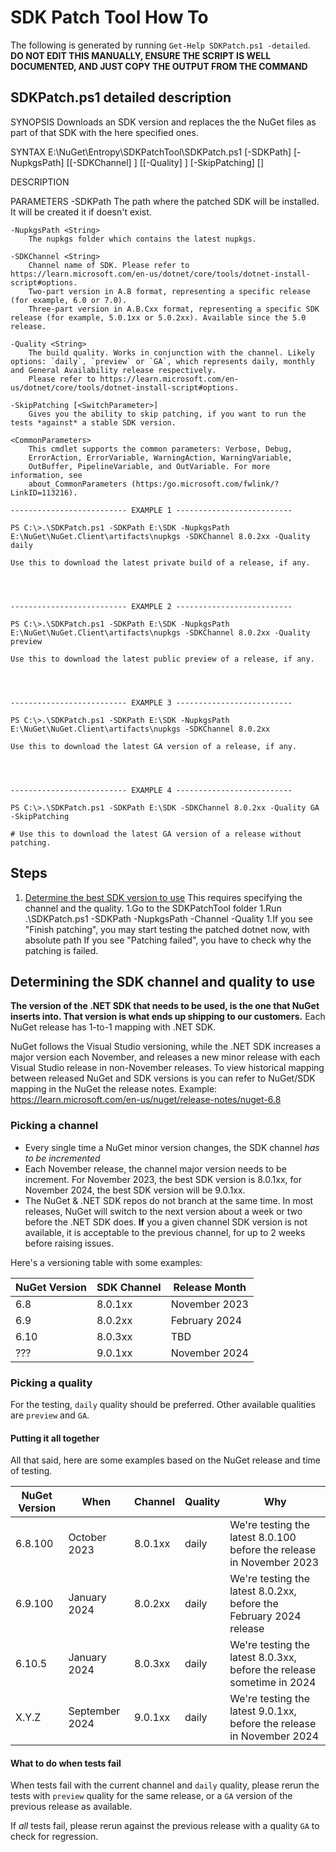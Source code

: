# SDK Patch Tool How To

The following is generated by running `Get-Help SDKPatch.ps1 -detailed`. **DO NOT EDIT THIS MANUALLY, ENSURE THE SCRIPT IS WELL DOCUMENTED, AND JUST COPY THE OUTPUT FROM THE COMMAND**

## SDKPatch.ps1 detailed description
    
SYNOPSIS
    Downloads an SDK version and replaces the the NuGet files as part of that SDK with the here specified ones.
    
    
SYNTAX
    E:\NuGet\Entropy\SDKPatchTool\SDKPatch.ps1 [-SDKPath] <String> [-NupkgsPath] <String> [[-SDKChannel] <String>] [[-Quality] <String>] [-SkipPatching] [<CommonParameters>]

DESCRIPTION

PARAMETERS
    -SDKPath <String>
        The path where the patched SDK will be installed. It will be created it if doesn't exist.

    -NupkgsPath <String>
        The nupkgs folder which contains the latest nupkgs.

    -SDKChannel <String>
        Channel name of SDK. Please refer to https://learn.microsoft.com/en-us/dotnet/core/tools/dotnet-install-script#options.
        Two-part version in A.B format, representing a specific release (for example, 6.0 or 7.0).
        Three-part version in A.B.Cxx format, representing a specific SDK release (for example, 5.0.1xx or 5.0.2xx). Available since the 5.0 release.

    -Quality <String>
        The build quality. Works in conjunction with the channel. Likely options: `daily`, `preview` or `GA`, which represents daily, monthly and General Availability release respectively.
        Please refer to https://learn.microsoft.com/en-us/dotnet/core/tools/dotnet-install-script#options.

    -SkipPatching [<SwitchParameter>]
        Gives you the ability to skip patching, if you want to run the tests *against* a stable SDK version.

    <CommonParameters>
        This cmdlet supports the common parameters: Verbose, Debug,
        ErrorAction, ErrorVariable, WarningAction, WarningVariable,
        OutBuffer, PipelineVariable, and OutVariable. For more information, see
        about_CommonParameters (https:/go.microsoft.com/fwlink/?LinkID=113216).

    -------------------------- EXAMPLE 1 --------------------------

    PS C:\>.\SDKPatch.ps1 -SDKPath E:\SDK -NupkgsPath E:\NuGet\NuGet.Client\artifacts\nupkgs -SDKChannel 8.0.2xx -Quality daily

    Use this to download the latest private build of a release, if any.




    -------------------------- EXAMPLE 2 --------------------------

    PS C:\>.\SDKPatch.ps1 -SDKPath E:\SDK -NupkgsPath E:\NuGet\NuGet.Client\artifacts\nupkgs -SDKChannel 8.0.2xx -Quality preview

    Use this to download the latest public preview of a release, if any.




    -------------------------- EXAMPLE 3 --------------------------

    PS C:\>.\SDKPatch.ps1 -SDKPath E:\SDK -NupkgsPath E:\NuGet\NuGet.Client\artifacts\nupkgs -SDKChannel 8.0.2xx

    Use this to download the latest GA version of a release, if any.




    -------------------------- EXAMPLE 4 --------------------------

    PS C:\>.\SDKPatch.ps1 -SDKPath E:\SDK -SDKChannel 8.0.2xx -Quality GA -SkipPatching

    # Use this to download the latest GA version of a release without patching.

## Steps

1. [Determine the best SDK version to use](#determining-the-sdk-channel-and-quality-to-use) This requires specifying the channel and the quality.
1.Go to the SDKPatchTool folder
1.Run .\SDKPatch.ps1 -SDKPath <sdk path> -NupkgsPath <nupks path> -Channel <Channel Id> -Quality <quality>
1.If you see "Finish patching", you may start testing the patched dotnet now, with absolute path
  If you see "Patching failed", you have to check why the patching is failed.

## Determining the SDK channel and quality to use

**The version of the .NET SDK that needs to be used, is the one that NuGet inserts into. That version is what ends up shipping to our customers.**
Each NuGet release has 1-to-1 mapping with .NET SDK.

NuGet follows the Visual Studio versioning, while the .NET SDK increases a major version each November, and releases a new minor release with each Visual Studio release in non-November releases.
To view historical mapping between released NuGet and SDK versions is you can refer to NuGet/SDK mapping in the NuGet the release notes. Example: <https://learn.microsoft.com/en-us/nuget/release-notes/nuget-6.8>

### Picking a channel

- Every single time a NuGet minor version changes, the SDK channel *has to be incremented*
- Each November release, the channel major version needs to be increment. For November 2023, the best SDK version is 8.0.1xx, for November 2024, the best SDK version will be 9.0.1xx.
- The NuGet & .NET SDK repos do not branch at the same time. In most releases, NuGet will switch to the next version about a week or two before the .NET SDK does.
  **If** you a given channel SDK version is not available, it is acceptable to the previous channel, for up to 2 weeks before raising issues.

Here's a versioning table with some examples:

| NuGet Version | SDK Channel | Release Month |
|---------------|-------------|------------------|
| 6.8 |  8.0.1xx | November 2023 |
| 6.9 | 8.0.2xx | February 2024 |
| 6.10 | 8.0.3xx | TBD |
| ??? | 9.0.1xx | November 2024 |

### Picking a quality

For the testing, `daily` quality should be preferred. Other available qualities are `preview` and `GA`. 

#### Putting it all together

All that said, here are some examples based on the NuGet release and time of testing.

| NuGet Version | When | Channel | Quality | Why |
|---------------|------|---------|---------|-----|
| 6.8.100 |October 2023 | 8.0.1xx | daily | We're testing the latest 8.0.100 before the release in November 2023 |
| 6.9.100 | January 2024 | 8.0.2xx | daily | We're testing the latest 8.0.2xx, before the February 2024 release |
| 6.10.5 | January 2024 | 8.0.3xx | daily | We're testing the latest 8.0.3xx, before the release sometime in 2024 |
| X.Y.Z | September 2024 | 9.0.1xx | daily | We're testing the latest 9.0.1xx, before the release in November 2024 |

#### What to do when tests fail

When tests fail with the current channel and `daily` quality, please rerun the tests with `preview` quality for the same release, or a `GA` version of the previous release as available.

If *all* tests fail, please rerun against the previous release with a quality `GA` to check for regression.
